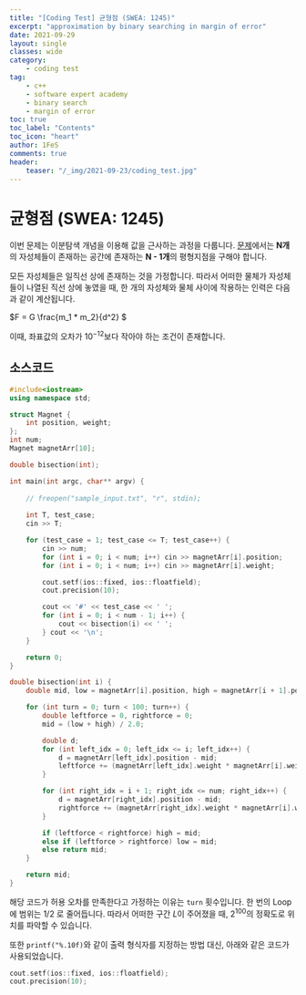 ```yaml
---
title: "[Coding Test] 균형점 (SWEA: 1245)"
excerpt: "approximation by binary searching in margin of error"
date: 2021-09-29
layout: single
classes: wide
category:
    - coding test
tag:
    - c++
    - software expert academy
    - binary search
    - margin of error
toc: true
toc_label: "Contents"
toc_icon: "heart"
author: 1FeS
comments: true
header:
    teaser: "/_img/2021-09-23/coding_test.jpg"
---
```


# 균형점 (SWEA: 1245)

이번 문제는 이분탐색 개념을 이용해 값을 근사하는 과정을 다룹니다. [문제](https://swexpertacademy.com/main/code/problem/problemDetail.do?contestProbId=AV15MeBKAOgCFAYD)에서는 **N개**의 자성체들이 존재하는 공간에 존재하는 **N - 1개**의 평형지점을 구해야 합니다.

모든 자성체들은 일직선 상에 존재하는 것을 가정합니다. 따라서 어떠한 물체가 자성체들이 나열된 직선 상에 놓였을 때, 한 개의 자성체와 물체 사이에 작용하는 인력은 다음과 같이 계산됩니다.

$F = G \frac{m_1 * m_2}{d^2} $

이때, 좌표값의 오차가 $10^{-12}$보다 작아야 하는 조건이 존재합니다.

## 소스코드

```cpp
#include<iostream>
using namespace std;

struct Magnet {
	int position, weight;
};
int num;
Magnet magnetArr[10];

double bisection(int);

int main(int argc, char** argv) {
	
	// freopen("sample_input.txt", "r", stdin);
	
	int T, test_case;
	cin >> T;

	for (test_case = 1; test_case <= T; test_case++) {
		cin >> num;
		for (int i = 0; i < num; i++) cin >> magnetArr[i].position;
		for (int i = 0; i < num; i++) cin >> magnetArr[i].weight;

		cout.setf(ios::fixed, ios::floatfield);
		cout.precision(10);

		cout << '#' << test_case << ' ';
		for (int i = 0; i < num - 1; i++) {
			cout << bisection(i) << ' ';
		} cout << '\n';
	}

	return 0;
}

double bisection(int i) {
	double mid, low = magnetArr[i].position, high = magnetArr[i + 1].position;

	for (int turn = 0; turn < 100; turn++) {
		double leftforce = 0, rightforce = 0;
		mid = (low + high) / 2.0;

		double d;
		for (int left_idx = 0; left_idx <= i; left_idx++) {
			d = magnetArr[left_idx].position - mid;
			leftforce += (magnetArr[left_idx].weight * magnetArr[i].weight) / (d * d);
		}

		for (int right_idx = i + 1; right_idx <= num; right_idx++) {
			d = magnetArr[right_idx].position - mid;
			rightforce += (magnetArr[right_idx].weight * magnetArr[i].weight) / (d * d);
		}

		if (leftforce < rightforce) high = mid;
		else if (leftforce > rightforce) low = mid;
		else return mid;
	}

	return mid;
}
```

해당 코드가 허용 오차를 만족한다고 가정하는 이유는 `turn` 횟수입니다. 한 번의 Loop에 범위는 1/2 로 줄어듭니다. 따라서 어떠한 구간 $L$이 주어졌을 때, $2^{100}$의 정확도로 위치를 파악할 수 있습니다.

또한 `printf("%.10f)`와 같이 출력 형식자를 지정하는 방법 대신, 아래와 같은 코드가 사용되었습니다.

```cpp
cout.setf(ios::fixed, ios::floatfield);
cout.precision(10);
```